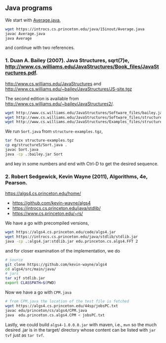 ## Java programs

We start with [Average.java](https://introcs.cs.princeton.edu/java/15inout/Average.java),
```bash
wget https://introcs.cs.princeton.edu/java/15inout/Average.java
javac Average.java
java Average
```
and continue with two references.

### 1. Duan A. Bailey (2007). **Java Structures**, sqrt(7)e, http://www.cs.williams.edu/JavaStructures/Book_files/JavaStructures.pdf.

http://www.cs.williams.edu/JavaStructures and http://www.cs.williams.edu/~bailey/JavaStructures/JS-site.tgz

The second edition is available from http://www.cs.williams.edu/~bailey/JavaStructures2/.

```bash
wget http://www.cs.williams.edu/JavaStructures/Software_files/bailey.jar
wget http://www.cs.williams.edu/JavaStructures/Software_files/structure-source.tgz
wget http://www.cs.williams.edu/JavaStructures/Examples_files/structure-examples.tgz
```
We run `Sort.java` from `structure-examples.tgz`,
```bash
tar fvzx structure-examples.tgz
cp eg/structure5/Sort.java .
javac Sort.java
java -cp .:bailey.jar Sort
```
and key in some numbers and end with Ctrl-D to get the desired sequence.

### 2. Robert Sedgewick, Kevin Wayne (2011), **Algorithms, 4e**, Pearson.

https://algs4.cs.princeton.edu/home/

  * https://github.com/kevin-wayne/algs4
  * https://introcs.cs.princeton.edu/java/stdlib/
  * https://www.cs.princeton.edu/~rs/

We have a go with precompiled versions,
```bash
wget https://algs4.cs.princeton.edu/code/algs4.jar
wget https://introcs.cs.princeton.edu/java/stdlib/stdlib.jar
java -cp .:algs4.jar:stdlib.jar edu.princeton.cs.algs4.FFT 2
```
and for closer examination of the implementation, we do
```bash
# source
git clone https://github.com/kevin-wayne/algs4
cd algs4/src/main/java/
# jars
tar xjf stdlib.jar
export CLASSPATH=$(PWD)
```
Now we have a go with `CPM.java`
```bash
# from CPM.java the location of the test file is fetched
wget https://algs4.cs.princeton.edu/44sp/jobsPC.txt
javac edu/princeton/cs/algs4/CPM.java
java  edu.princeton.cs.algs4.CPM < jobsPC.txt
```
Lastly, we could build `algs4-1.0.0.0.jar` with maven, i.e., `mvn` so the much desired .jar is in the target/ directory whose content can be listed with `jar tvf` just as `tar tvf`.
